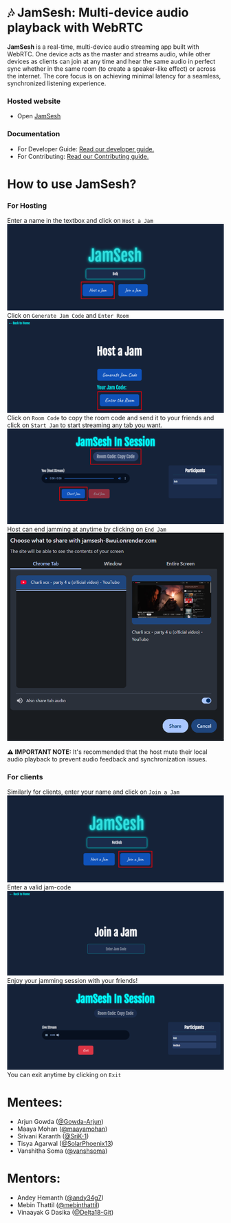 # 🎶 JamSesh: Multi-device audio playback with WebRTC 

**JamSesh** is a real-time, multi-device audio streaming app built with WebRTC. One device acts as the master and streams audio, while other devices as clients can join at any time and hear the same audio in perfect sync whether in the same room (to create a speaker-like effect) or across the internet. The core focus is on achieving minimal latency for a seamless, synchronized listening experience.
### Hosted website 
- Open [JamSesh](https://jamsesh-8wui.onrender.com/)

### Documentation
- For Developer Guide: [Read our developer guide.](docs/DEVELOPER_GUIDE.md)
- For Contributing: [Read our Contributing guide.](docs/CONTRIBUTING.md)

# How to use JamSesh?
### For Hosting 
Enter a name in the textbox and click on `Host a Jam`
![alt text](images/image.png)
Click on `Generate Jam Code` and `Enter Room`
![alt text](images/image-1.png)
Click on `Room Code` to copy the room code and send it to your friends and click on `Start Jam` to start streaming any tab you want.
![alt text](images/image-2.png)
Host can end jamming at anytime by clicking on `End Jam`
![alt text](images/image-3.png)

**⚠️ IMPORTANT NOTE:** It's recommended that the host mute their local audio playback to prevent audio feedback and synchronization issues.

### For clients
Similarly for clients, enter your name and click on `Join a Jam`
![alt text](images/image-4.png)
Enter a valid jam-code
![alt text](images/image-5.png)
Enjoy your jamming session with your friends! 
![alt text](images/image-6.png)
You can exit anytime by clicking on `Exit`
# Mentees:
 - Arjun Gowda ([@Gowda-Arjun](https://github.com/Gowda-Arjun/))
 - Maaya Mohan ([@maayamohan](https://github.com/maayamohan/))
 - Srivani Karanth ([@SriK-1](https://github.com/SriK-1/))
 - Tisya Agarwal ([@SolarPhoenix13](https://github.com/SolarPhoenix13/))
 - Vanshitha Soma ([@vanshsoma](https://github.com/vanshsoma/))

# Mentors:
 - Andey Hemanth ([@andy34g7](https://github.com/andy34g7/))
 - Mebin Thattil ([@mebinthattil](https://github.com/mebinthattil/))
 - Vinaayak G Dasika ([@Delta18-Git](https://github.com/Delta18-Git/))
